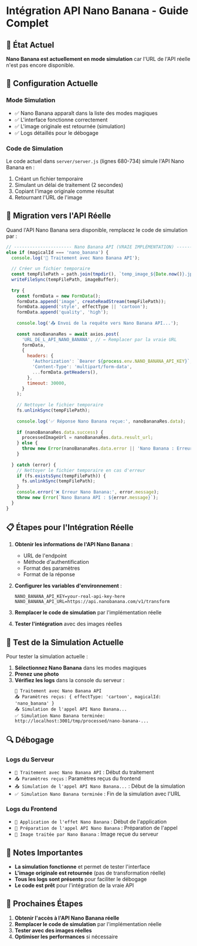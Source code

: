 # Intégration API Nano Banana - Guide Complet

## 🚨 **État Actuel**

**Nano Banana est actuellement en mode simulation** car l'URL de l'API réelle n'est pas encore disponible.

## 🔧 **Configuration Actuelle**

### Mode Simulation
- ✅ Nano Banana apparaît dans la liste des modes magiques
- ✅ L'interface fonctionne correctement
- ✅ L'image originale est retournée (simulation)
- ✅ Logs détaillés pour le débogage

### Code de Simulation
Le code actuel dans `server/server.js` (lignes 680-734) simule l'API Nano Banana en :
1. Créant un fichier temporaire
2. Simulant un délai de traitement (2 secondes)
3. Copiant l'image originale comme résultat
4. Retournant l'URL de l'image

## 🔄 **Migration vers l'API Réelle**

Quand l'API Nano Banana sera disponible, remplacez le code de simulation par :

```javascript
// ---------------------- Nano Banana API (VRAIE IMPLÉMENTATION) ----------------------
else if (magicalId === 'nano_banana') {
  console.log('🍌 Traitement avec Nano Banana API');
  
  // Créer un fichier temporaire
  const tempFilePath = path.join(tmpdir(), `temp_image_${Date.now()}.jpg`);
  writeFileSync(tempFilePath, imageBuffer);
  
  try {
    const formData = new FormData();
    formData.append('image', createReadStream(tempFilePath));
    formData.append('style', effectType || 'cartoon');
    formData.append('quality', 'high');
    
    console.log('📤 Envoi de la requête vers Nano Banana API...');
    
    const nanoBananaRes = await axios.post(
      'URL_DE_L_API_NANO_BANANA', // ← Remplacer par la vraie URL
      formData,
      {
        headers: {
          'Authorization': `Bearer ${process.env.NANO_BANANA_API_KEY}`,
          'Content-Type': 'multipart/form-data',
          ...formData.getHeaders(),
        },
        timeout: 30000,
      }
    );
    
    // Nettoyer le fichier temporaire
    fs.unlinkSync(tempFilePath);
    
    console.log('✅ Réponse Nano Banana reçue:', nanoBananaRes.data);
    
    if (nanoBananaRes.data.success) {
      processedImageUrl = nanoBananaRes.data.result_url;
    } else {
      throw new Error(nanoBananaRes.data.error || 'Nano Banana : Erreur inconnue');
    }
    
  } catch (error) {
    // Nettoyer le fichier temporaire en cas d'erreur
    if (fs.existsSync(tempFilePath)) {
      fs.unlinkSync(tempFilePath);
    }
    console.error('❌ Erreur Nano Banana:', error.message);
    throw new Error(`Nano Banana API : ${error.message}`);
  }
}
```

## 📋 **Étapes pour l'Intégration Réelle**

1. **Obtenir les informations de l'API Nano Banana** :
   - URL de l'endpoint
   - Méthode d'authentification
   - Format des paramètres
   - Format de la réponse

2. **Configurer les variables d'environnement** :
   ```env
   NANO_BANANA_API_KEY=your-real-api-key-here
   NANO_BANANA_API_URL=https://api.nanobanana.com/v1/transform
   ```

3. **Remplacer le code de simulation** par l'implémentation réelle

4. **Tester l'intégration** avec des images réelles

## 🧪 **Test de la Simulation Actuelle**

Pour tester la simulation actuelle :

1. **Sélectionnez Nano Banana** dans les modes magiques
2. **Prenez une photo**
3. **Vérifiez les logs** dans la console du serveur :
   ```
   🍌 Traitement avec Nano Banana API
   📤 Paramètres reçus: { effectType: 'cartoon', magicalId: 'nano_banana' }
   📤 Simulation de l'appel API Nano Banana...
   ✅ Simulation Nano Banana terminée: http://localhost:3001/tmp/processed/nano-banana-...
   ```

## 🔍 **Débogage**

### Logs du Serveur
- `🍌 Traitement avec Nano Banana API` : Début du traitement
- `📤 Paramètres reçus` : Paramètres reçus du frontend
- `📤 Simulation de l'appel API Nano Banana...` : Début de la simulation
- `✅ Simulation Nano Banana terminée` : Fin de la simulation avec l'URL

### Logs du Frontend
- `🍌 Application de l'effet Nano Banana` : Début de l'application
- `🍌 Préparation de l'appel API Nano Banana` : Préparation de l'appel
- `🍌 Image traitée par Nano Banana` : Image reçue du serveur

## 📝 **Notes Importantes**

- **La simulation fonctionne** et permet de tester l'interface
- **L'image originale est retournée** (pas de transformation réelle)
- **Tous les logs sont présents** pour faciliter le débogage
- **Le code est prêt** pour l'intégration de la vraie API

## 🚀 **Prochaines Étapes**

1. **Obtenir l'accès à l'API Nano Banana réelle**
2. **Remplacer le code de simulation** par l'implémentation réelle
3. **Tester avec des images réelles**
4. **Optimiser les performances** si nécessaire




